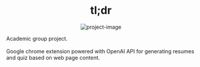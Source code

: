 <h1 align="center" id="title">tl;dr</h1>

<p align="center"><img src="https://socialify.git.ci/rh-el/tldr/image?font=Bitter&amp;language=1&amp;name=1&amp;owner=1&amp;pattern=Brick%20Wall&amp;theme=Dark" alt="project-image"></p>

<p id="description">
  Academic group project. <br><br>
  Google chrome extension powered with OpenAI API for generating resumes and quiz based on web page content.
</p>
